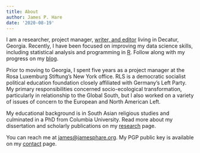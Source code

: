 ```yaml
---
title: About
author: James P. Hare
date: '2020-08-19'
---
```

I am a researcher, project manager, [writer, and editor](/writing-editing/) living in Decatur, Georgia. Recently, I have been focused on improving my data science skills, including statistical analysis and programming in [R](https://www.r-project.org/). Follow along with my progress on my [blog](/).

Prior to moving to Georgia, I spent five years as a project manager at the Rosa Luxemburg Stiftung’s New York office. RLS is a democratic socialist political education foundation closely affiliated with Germany’s Left Party. My primary responsibilities concerned socio-ecological transformation, particularly in relationship to the Global South, but I also worked on a variety of issues of concern to the European and North American Left.

My educational background is in South Asian religious studies and culminated in a PhD from Columbia University. Read more about my dissertation and scholarly publications on my [research](/research/) page.

You can reach me at james@jamesphare.org. My PGP public key is available on my [contact](/contact/) page.

